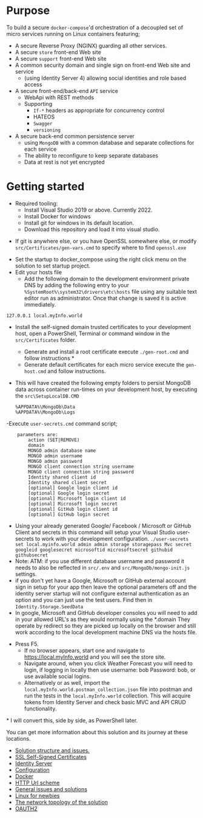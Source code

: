 # Purpose

To build a secure `docker-compose`'d orchestration of a decoupled set of micro services running on Linux containers featuring;

* A secure Reverse Proxy (NGINX) guarding all other services.
* A secure `store` front-end Web site
* A secure `support` front-end Web site
* A common security domain and single sign on front-end Web site and service
	* (using Identity Server 4) allowing social identities and role based access
* A secure front-end/back-end `API` service 
	* WebApi with REST methods
	* Supporting 
	    * `If-*` headers as appropriate for concurrency control
	    * HATEOS
	    * `Swagger`
	    * `versioning`
* A secure back-end common persistence server 
	* using `MongoDB` with a common database and separate collections for each service
	* The ability to reconfigure to keep separate databases
	* Data at rest is not yet encrypted

# Getting started

- Required tooling: 
    - Install Visual Studio 2019 or above. Currently 2022.
    - Install Docker for windows
    - Install git for windows in its default location.
    - Download this repository and load it into visual studio.
* If git is anywhere else, or you have OpenSSL somewhere else, or modify ```src/Certificates/gen-vars.cmd``` to specify where to find `openssl.exe` 
- Set the startup to docker_compose using the right click menu on the solution to set startup project.
- Edit your hosts file
    - Add the following domain to the development environment private DNS by adding the following entry to your 
```%SystemRoot%\system32\drivers\etc\hosts``` file using any suitable text editor run as administrator.  Once that change is saved it is active immediately.

```
127.0.0.1 local.myInfo.world
```
	
- Install the self-signed domain trusted certificates to your development host, open a PowerShell, Terminal or command window in the ```src/Certificates``` folder.
	- Generate and install a root certificate execute ```./gen-root.cmd``` and follow instructions \* 
	- Generate default certificates for each micro service execute the ```gen-host.cmd``` and follow instructions.
- This will have created the following empty folders to persist MongoDB data across container run-times on your development host, by  executing the ```src\SetupLocalDB.CMD```

	```
	%APPDATA%\MongoDb\Data
	%APPDATA%\MongoDb\Logs
	```
-Execute ```user-secrets.cmd``` command script;

```
	parameters are: 
		action (SET|REMOVE)
		domain
		MONGO admin database name
		MONGO admin username
		MONGO admin password
		MONGO client connection string username
		MONGO client connection string password
		Identity shared client id
		Identity shared client secret
		[optional] Google login client id
		[optional] Google login secret
		[optional] Microsoft login client id
		[optional] Microsoft login secret
		[optional] GitHub login client id
		[optional] GitHub login secret
```		


* Using your already generated Google/ Facebook / Microsoft or GitHub Client and secrets in this command will setup your Visual Studio user-secrets to work with your development configuration. ```./user-secrets set local.myinfo.world admin admin storage storagepass Mvc secret googleid googlesecret microsoftid microsoftsecret githubid githubsecret```
* Note: ATM: if you use different database username and password it needs to also be reflected in ```src/.env``` and ```src/MongoDb/mongo-init.js``` settings.
* if you don't yet have a Google, Microsoft or GitHub external account sign in setup for your app then leave the optional parameters off and the identity server startup will not configure external authentication as an option and you can just use the test users. Find then in `Identity.Storage.SeedData`
* In google, Microsoft and GitHub developer consoles you will need to add in your allowed URL's as they would normally using the \*.domain They operate by redirect so they are picked up locally on the browser and still work according to the local development machine DNS via the hosts file.	

- Press F5.
	- If no browser appears, start one and navigate to https://local.myInfo.world and you will see the store site.
	- Navigate around, when you click Weather Forecast you will need to login, if logging in locally then use username: bob Password: bob, or use available social logins.
	- Alternatively or as well, import the ```local.myInfo.world.postman_collection.json``` file into postman and run the tests in the ```local.myInfo.world``` collection. This will acquire tokens from Identity Server and check basic MVC and API CRUD functionality.

\* I will convert this, side by side, as PowerShell later.

You can get more information about this solution and its journey at these locations.

* <a href="src/solution.md" target="_blank">Solution structure and issues.</a>
* <a href="src/certificates.md" target="_blank">SSL Self-Signed Certificates</a> 
* <a href="src/identity.md" target="_blank">Identity Server</a>
* <a href="src/Configuration.md" target="_blank">Configuration</a>
* <a href="src/docker.md" target="_blank">Docker</a>
* <a href="src/http.md" target="_blank">HTTP Url scheme</a>
* <a href="src/issues.md" target="_blank">General issues and solutions</a>
* <a href="src/linux.md" target="_blank">Linux for newbies</a>
* <a href="src/network.md" target="_blank">The network topology of the solution</a>
* <a href="src/oauth2.md" target="_blank">OAUTH2</a>






